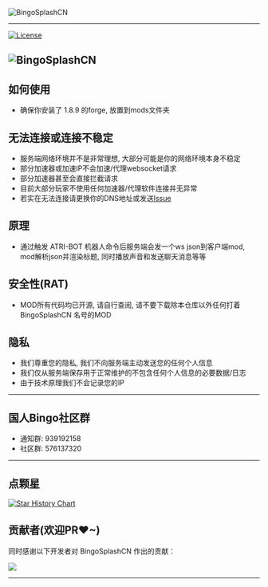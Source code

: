 ![BingoSplashCN](https://socialify.git.ci/ATRI-BOT-P/BingoSplashCN/image?description=1&font=Inter&forks=1&issues=1&language=1&name=1&owner=1&pattern=Overlapping+Hexagons&pulls=1&stargazers=1&theme=Auto)

---

[![License](https://img.shields.io/github/license/ATRI-BOT-P/BingoSplashCN.svg?style=flat-square&logo=gnu)](https://raw.githubusercontent.com/ATRI-BOT-P/BingoSplashCN/main/LICENSE)


![BingoSplashCN](https://count.getloli.com/@BingoSplashCN?name=BingoSplashCN&theme=capoo-2&padding=7&offset=0&align=center&scale=1&pixelated=0&darkmode=auto)
---

## 如何使用

- 确保你安装了 1.8.9 的forge, 放置到mods文件夹

## 无法连接或连接不稳定

- 服务端网络环境并不是非常理想, 大部分可能是你的网络环境本身不稳定
- 部分加速器或加速IP不会加速/代理websocket请求
- 部分加速器甚至会直接拦截请求
- 目前大部分玩家不使用任何加速器/代理软件连接并无异常
- 若实在无法连接请更换你的DNS地址或发送[Issue](https://github.com/ATRI-BOT-P/BingoSplashCN/issues)

## 原理

- 通过触发 ATRI-BOT 机器人命令后服务端会发一个ws json到客户端mod, mod解析json并渲染标题, 同时播放声音和发送聊天消息等等

## 安全性(RAT)

- MOD所有代码均已开源, 请自行查阅, 请不要下载除本仓库以外任何打着 BingoSplashCN 名号的MOD

## 隐私

- 我们尊重您的隐私, 我们不向服务端主动发送您的任何个人信息
- 我们仅从服务端保存用于正常维护的不包含任何个人信息的必要数据/日志
- 由于技术原理我们不会记录您的IP

---

## 国人Bingo社区群

- 通知群: 939192158
- 社区群: 576137320

---

## 点颗星

<a href="https://star-history.com/#ATRI-BOT-P/BingoSplashCN&Date">
 <picture>
   <source media="(prefers-color-scheme: dark)" srcset="https://api.star-history.com/svg?repos=ATRI-BOT-P/BingoSplashCN&type=Date&theme=dark" />
   <source media="(prefers-color-scheme: light)" srcset="https://api.star-history.com/svg?repos=ATRI-BOT-P/BingoSplashCN&type=Date" />
   <img alt="Star History Chart" src="https://api.star-history.com/svg?repos=ATRI-BOT-P/BingoSplashCN&type=Date" />
 </picture>
</a>

## 贡献者(欢迎PR❤~)

同时感谢以下开发者对 BingoSplashCN 作出的贡献：

<a href="https://github.com/ATRI-BOT-P/BingoSplashCN/graphs/contributors">
  <img src="https://contrib.rocks/image?repo=ATRI-BOT-P/BingoSplashCN&max=1000" />
</a>

---

